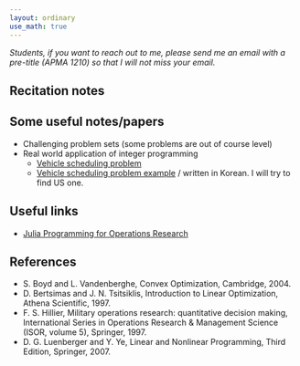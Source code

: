 ```yaml
---
layout: ordinary
use_math: true 
---
```


*Students, if you want to reach out to me, please send me an email with a pre-title (APMA 1210) so that I will not miss your email.*


## Recitation notes

## Some useful notes/papers

- Challenging problem sets (some problems are out of course level)
- Real world application of integer programming
  - [Vehicle scheduling problem](https://www.jstor.org/stable/3009018)
  - [Vehicle scheduling problem example](https://tech.socarcorp.kr/data/2022/06/10/reservation-tetris.html) / written in Korean. I will try to find US one.

## Useful links

- [Julia Programming for Operations Research](https://www.chkwon.net/julia/#julia-programming-for-operations-research-2nd-edition)
  

## References
- S. Boyd and L. Vandenberghe, Convex Optimization, Cambridge, 2004.
- D. Bertsimas and J. N. Tsitsiklis, Introduction to Linear Optimization, Athena Scientific, 1997.
- F. S. Hillier, Military operations research: quantitative decision making, International Series in Operations Research & Management Science (ISOR, volume 5), Springer, 1997.
- D. G. Luenberger and Y. Ye, Linear and Nonlinear Programming, Third Edition, Springer, 2007.
  

